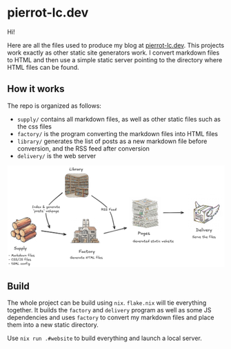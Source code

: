 # pierrot-lc.dev

Hi!

Here are all the files used to produce my blog at [pierrot-lc.dev](https://pierrot-lc.dev). This
projects work exactly as other static site generators work. I convert markdown files to HTML and
then use a simple static server pointing to the directory where HTML files can be found.

## How it works

The repo is organized as follows:

- `supply/` contains all markdown files, as well as other static files such as the css files
- `factory/` is the program converting the markdown files into HTML files
- `library/` generates the list of posts as a new markdown file before conversion, and the RSS feed after conversion
- `delivery/` is the web server

![Website Schema](./.figs/website.png)

## Build

The whole project can be build using `nix`. `flake.nix` will tie everything together. It builds the
`factory` and `delivery` program as well as some JS dependencies and uses `factory` to convert my
markdown files and place them into a new static directory.

Use `nix run .#website` to build everything and launch a local server.
